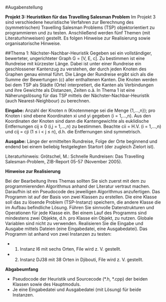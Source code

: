 #Augabenstellung

**Projekt 3: Heuristiken für das Travelling Salesman Problem**Im Projekt 3 sind verschiedene heuristische Verfahren zur Berechnung des (symmetrischen) Travelling Salesman Problems (TSP) objektorientiert zu programmieren und zu testen. Anschließend werden fünf Themen (mit Literaturhinweisen) gestellt. Es folgen Hinweise zur Realisierung sowie organisatorische Hinweise.##Thema 1: Nächster-Nachbar-HeuristikGegeben sei ein vollständiger, bewerteter, ungerichteter Graph G = [V, E, c]. Zu bestimmen ist eine Rundreise mit kürzester Länge. Dabei ist unter einer Rundreise ein geschlossener Kantenzug zu verstehen, der durch jeden Knoten des Graphen genau einmal führt. Die Länge der Rundreise ergibt sich als die Summe der Bewertungen (c) aller enthaltenen Kanten. Die Knoten werden bei dem TSP als Städte (Orte) interpretiert, die Kanten als Verbindungen und ihre Gewichte als Distanzen, Zeiten o.ä. In Thema 1 ist eine Näherungslösung für das TSP mittels der Nächster-Nachbar-Heuristik (auch Nearest-Neighbour) zu berechnen.**Eingabe:** Anzahl der Knoten n (Knotenmenge sei die Menge {1,...,n}); pro Knoten i sind ebene Koordinaten xi und yi gegeben (i = 1,...,n). Aus den Koordinaten der Knoten sind dann die Kantengewichte als euklidische Entfernungen cij ≥ 0 (i,j = 1,...,n) zu bestimmen. Beachte cii = H.V. (i = 1,...,n) und cij = cji (1 ≤ i < j ≤ n), d.h. die Entfernungen sind symmetrisch.**Ausgabe:** Länge der ermittelten Rundreise, Folge der Orte beginnend und endend bei einem beliebig festgelegten Startort (der zugleich Zielort ist).
Literaturhinweis: Grötschel, M.: Schnelle Rundreisen: Das Travelling Salesman-Problem, ZIB-Report 05-57 (November 2005).
**Hinweise zur Realisierung**
Bei der Bearbeitung Ihres Themas sollten Sie sich zuerst mit dem zu programmierenden Algorithmus anhand der Literatur vertraut machen. Daraufhin ist ein Pseudocode des jeweiligen Algorithmus anzufertigen. Das Programm ist auf der Basis von zwei Klassen zu erstellen. Die eine Klasse soll das zu lösende Problem (TSP-Instanz) speichern, die andere Klasse die im Aufbau befindliche Lösung. Führen Sie sinnvolle Datenstrukturen und Operationen für jede Klasse ein. Bei einem Lauf des Programms sind mindestens zwei Objekte, d.h. pro Klasse ein Objekt, zu nutzen. Globale Variablen sind nicht zu verwenden. Realisieren Sie die Eingabe und Ausgabe mittels Dateien (eine Eingabedatei, eine Ausgabedatei).Das Programm ist anhand von zwei Instanzen zu testen:
* 1) Instanz I6 mit sechs Orten, File wird z. V. gestellt.* 2) Instanz DJ38 mit 38 Orten in Djibouti, File wird z. V. gestellt.
**Abgabeumfang**
* Pseudocode der Heuristik und Sourcecode (*.h, *.cpp) der beiden Klassen sowie des Hauptmoduls. 
*  Je eine Eingabedatei und Ausgabedatei (mit Lösung) für beide Instanzen.